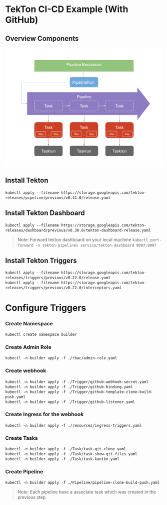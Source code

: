 # TekTon CI-CD Example (With GitHub)
## Overview Components

![image](./assets/TektonComponents.png)


## Install Tekton
```
kubectl apply --filename https://storage.googleapis.com/tekton-releases/pipeline/previous/v0.41.0/release.yaml
```
## Install Tekton Dashboard

```
kubectl apply --filename https://storage.googleapis.com/tekton-releases/dashboard/previous/v0.30.0/tekton-dashboard-release.yaml
```

> Note: Forward tekton dashboard on your local machine
> `kubectl port-forward -n tekton-pipelines service/tekton-dashboard 9097:9097`

## Install Tekton Triggers
```
kubectl apply --filename https://storage.googleapis.com/tekton-releases/triggers/previous/v0.22.0/release.yaml
kubectl apply --filename https://storage.googleapis.com/tekton-releases/triggers/previous/v0.22.0/interceptors.yaml
```

# Configure Triggers

### Create Namespace

```
kubectl create namespace builder
```

### Create Admin Role

```
kubectl -n builder apply -f ./rbac/admin-role.yaml
```

### Create webhook

```
kubectl -n builder apply -f ./Trigger/github-webhook-secret.yaml
kubectl -n builder apply -f ./Trigger/github-binding.yaml
kubectl -n builder apply -f ./Trigger/github-template-clone-build-push.yaml
kubectl -n builder apply -f ./Trigger/github-listener.yaml
```

### Create Ingress for the webhook

```
kubectl -n builder apply -f ./resources/ingress-triggers.yaml
```

### Create Tasks

```
kubectl -n builder apply -f ./Task/task-git-clone.yaml
kubectl -n builder apply -f ./Task/task-show-git-files.yaml
kubectl -n builder apply -f ./Task/task-kaniko.yaml
```

### Create Pipeline
```
kubectl -n builder apply -f ./Pipeline/pipeline-clone-build-push.yaml
```
> Note: Each pipeline have a associate task which was created in the previous step
